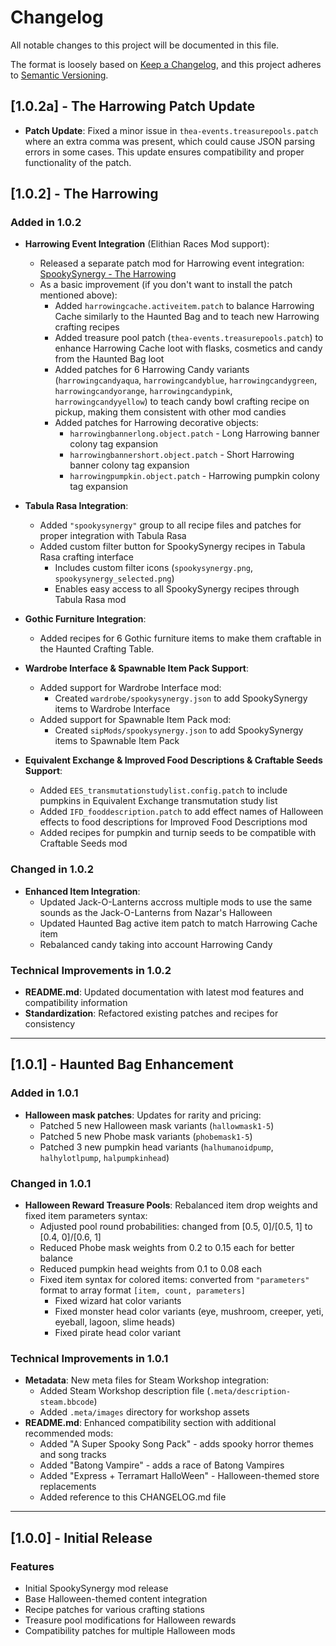 # Changelog

All notable changes to this project will be documented in this file.

The format is loosely based on [Keep a Changelog](https://keepachangelog.com/en/1.0.0/),
and this project adheres to [Semantic Versioning](https://semver.org/spec/v2.0.0.html).

## [1.0.2a] - The Harrowing Patch Update

- **Patch Update**: Fixed a minor issue in `thea-events.treasurepools.patch` where an extra comma was present, which could cause JSON parsing errors in some cases. This update ensures compatibility and proper functionality of the patch.

## [1.0.2] - The Harrowing

### Added in 1.0.2

- **Harrowing Event Integration** (Elithian Races Mod support):
  - Released a separate patch mod for Harrowing event integration: [SpookySynergy - The Harrowing](https://steamcommunity.com/sharedfiles/filedetails/?id=3586407233)
  - As a basic improvement (if you don't want to install the patch mentioned above):
    - Added `harrowingcache.activeitem.patch` to balance Harrowing Cache similarly to the Haunted Bag and to teach new Harrowing crafting recipes
    - Added treasure pool patch (`thea-events.treasurepools.patch`) to enhance Harrowing Cache loot with flasks, cosmetics and candy from the Haunted Bag loot
    - Added patches for 6 Harrowing Candy variants (`harrowingcandyaqua`, `harrowingcandyblue`, `harrowingcandygreen`, `harrowingcandyorange`, `harrowingcandypink`, `harrowingcandyyellow`) to teach candy bowl crafting recipe on pickup, making them consistent with other mod candies
    - Added patches for Harrowing decorative objects:
      - `harrowingbannerlong.object.patch` - Long Harrowing banner colony tag expansion
      - `harrowingbannershort.object.patch` - Short Harrowing banner colony tag expansion
      - `harrowingpumpkin.object.patch` - Harrowing pumpkin colony tag expansion

- **Tabula Rasa Integration**:
  - Added `"spookysynergy"` group to all recipe files and patches for proper integration with Tabula Rasa
  - Added custom filter button for SpookySynergy recipes in Tabula Rasa crafting interface
    - Includes custom filter icons (`spookysynergy.png`, `spookysynergy_selected.png`)
    - Enables easy access to all SpookySynergy recipes through Tabula Rasa mod

- **Gothic Furniture Integration**:
  - Added recipes for 6 Gothic furniture items to make them craftable in the Haunted Crafting Table.

- **Wardrobe Interface & Spawnable Item Pack Support**:
  - Added support for Wardrobe Interface mod:
    - Created `wardrobe/spookysynergy.json` to add SpookySynergy items to Wardrobe Interface
  - Added support for Spawnable Item Pack mod:
    - Created `sipMods/spookysynergy.json` to add SpookySynergy items to Spawnable Item Pack

- **Equivalent Exchange & Improved Food Descriptions & Craftable Seeds Support**:
  - Added `EES_transmutationstudylist.config.patch` to include pumpkins in Equivalent Exchange transmutation study list
  - Added `IFD_fooddescription.patch` to add effect names of Halloween effects to food descriptions for Improved Food Descriptions mod
  - Added recipes for pumpkin and turnip seeds to be compatible with Craftable Seeds mod

### Changed in 1.0.2

- **Enhanced Item Integration**:
  - Updated Jack-O-Lanterns accross multiple mods to use the same sounds as the Jack-O-Lanterns from Nazar's Halloween
  - Updated Haunted Bag active item patch to match Harrowing Cache item
  - Rebalanced candy taking into account Harrowing Candy

### Technical Improvements in 1.0.2

- **README.md**: Updated documentation with latest mod features and compatibility information
- **Standardization**: Refactored existing patches and recipes for consistency

---

## [1.0.1] - Haunted Bag Enhancement

### Added in 1.0.1

- **Halloween mask patches**: Updates for rarity and pricing:
  - Patched 5 new Halloween mask variants (`hallowmask1-5`)
  - Patched 5 new Phobe mask variants (`phobemask1-5`)
  - Patched 3 new pumpkin head variants (`halhumanoidpump`, `halhylotlpump`, `halpumpkinhead`)

### Changed in 1.0.1

- **Halloween Reward Treasure Pools**: Rebalanced item drop weights and fixed item parameters syntax:
  - Adjusted pool round probabilities: changed from [0.5, 0]/[0.5, 1] to [0.4, 0]/[0.6, 1]
  - Reduced Phobe mask weights from 0.2 to 0.15 each for better balance
  - Reduced pumpkin head weights from 0.1 to 0.08 each
  - Fixed item syntax for colored items: converted from `"parameters"` format to array format `[item, count, parameters]`
    - Fixed wizard hat color variants
    - Fixed monster head color variants (eye, mushroom, creeper, yeti, eyeball, lagoon, slime heads)
    - Fixed pirate head color variant

### Technical Improvements in 1.0.1

- **Metadata**: New meta files for Steam Workshop integration:
  - Added Steam Workshop description file (`.meta/description-steam.bbcode`)
  - Added `.meta/images` directory for workshop assets
- **README.md**: Enhanced compatibility section with additional recommended mods:
  - Added "A Super Spooky Song Pack" - adds spooky horror themes and song tracks
  - Added "Batong Vampire" - adds a race of Batong Vampires
  - Added "Express + Terramart HalloWeen" - Halloween-themed store replacements
  - Added reference to this CHANGELOG.md file

---

## [1.0.0] - Initial Release

### Features

- Initial SpookySynergy mod release
- Base Halloween-themed content integration
- Recipe patches for various crafting stations
- Treasure pool modifications for Halloween rewards
- Compatibility patches for multiple Halloween mods
